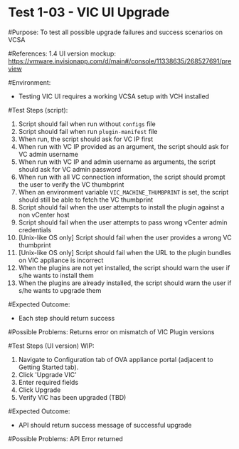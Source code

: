 Test 1-03 - VIC UI Upgrade
======

#Purpose:
To test all possible upgrade failures and success scenarios on VCSA

#References:
1.4 UI version mockup:
https://vmware.invisionapp.com/d/main#/console/11338635/268527691/preview

#Environment:
* Testing VIC UI requires a working VCSA setup with VCH installed

#Test Steps (script):
1. Script should fail when run without `configs` file
2. Script should fail when run `plugin-manifest` file
3. When run, the script should ask for VC IP first
4. When run with VC IP provided as an argument, the script should ask for VC admin username
5. When run with VC IP and admin username as arguments, the script should ask for VC admin password
6. When run with all VC connection information, the script should prompt the user to verify the VC thumbprint
7. When an environment variable `VIC_MACHINE_THUMBPRINT` is set, the script should still be able to fetch the VC thumbprint
8. Script should fail when the user attempts to install the plugin against a non vCenter host
9. Script should fail when the user attempts to pass wrong vCenter admin credentials
10. [Unix-like OS only] Script should fail when the user provides a wrong VC thumbprint
11. [Unix-like OS only] Script should fail when the URL to the plugin bundles on VIC appliance is incorrect
12. When the plugins are not yet installed, the script should warn the user if s/he wants to install them
13. When the plugins are already installed, the script should warn the user if s/he wants to upgrade them

#Expected Outcome:
* Each step should return success

#Possible Problems:
Returns error on mismatch of VIC Plugin versions

#Test Steps (UI version) WIP:
1. Navigate to Configuration tab of OVA appliance portal (adjacent to Getting Started tab).
2. Click 'Upgrade VIC'
3. Enter required fields
4. Click Upgrade
5. Verify VIC has been upgraded (TBD)

#Expected Outcome:
* API should return success message of successful upgrade

#Possible Problems:
API Error returned
